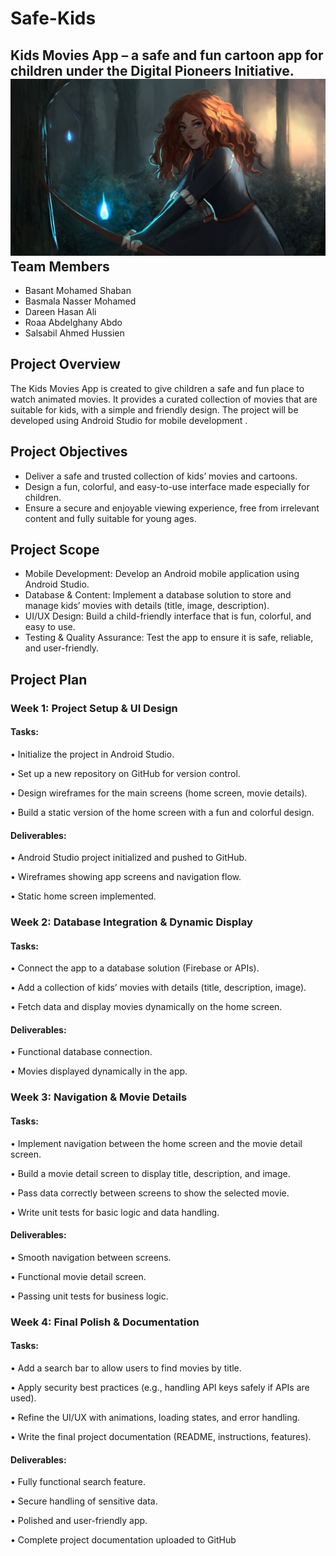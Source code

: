 # Safe-Kids
Kids Movies App – a safe and fun cartoon app for children under the Digital Pioneers Initiative.
![Kids Movies App – preview](slsbyl.jpg)
Team Members
--------------------------------------------------------------------------------------------------------------------------------------------------------------------
- Basant Mohamed Shaban
- Basmala Nasser Mohamed
- Dareen Hasan Ali
- Roaa Abdelghany Abdo
- Salsabil Ahmed Hussien

Project Overview
--------------------------------------------------------------------------------------------------------------------------------------------------------------------
The Kids Movies App is created to give children a safe and fun place to watch animated movies. It provides a curated collection of movies that are suitable for kids, with a simple and friendly design. The project will be developed using Android Studio for mobile development .

Project Objectives
--------------------------------------------------------------------------------------------------------------------------------------------------------------------
- Deliver a safe and trusted collection of kids’ movies and cartoons.
- Design a fun, colorful, and easy-to-use interface made especially for children.
- Ensure a secure and enjoyable viewing experience, free from irrelevant content and fully suitable for young ages.
  
Project Scope
--------------------------------------------------------------------------------------------------------------------------------------------------------------------
- Mobile Development: Develop an Android mobile application using Android Studio.
- Database & Content: Implement a database solution to store and manage kids’ movies with details (title, image, description).
- UI/UX Design: Build a child-friendly interface that is fun, colorful, and easy to use.
- Testing & Quality Assurance: Test the app to ensure it is safe, reliable, and user-friendly.
  
Project Plan
--------------------------------------------------------------------------------------------------------------------------------------------------------------------
### Week 1: Project Setup & UI Design
#### Tasks:

•	 Initialize the project in Android Studio.

•	 Set up a new repository on GitHub for version control.

•	 Design wireframes for the main screens (home screen, movie details).

•	 Build a static version of the home screen with a fun and colorful design.

#### Deliverables:

•	 Android Studio project initialized and pushed to GitHub.

•	 Wireframes showing app screens and navigation flow.

•	 Static home screen implemented.




### Week 2: Database Integration & Dynamic Display
#### Tasks:
•	 Connect the app to a database solution (Firebase or APIs).

•	 Add a collection of kids’ movies with details (title, description, image).

•	 Fetch data and display movies dynamically on the home screen.

#### Deliverables:
•	 Functional database connection.

•	  Movies displayed dynamically in the app.



### Week 3: Navigation & Movie Details
#### Tasks:
•	 Implement navigation between the home screen and the movie detail screen.

•	 Build a movie detail screen to display title, description, and image.

•	 Pass data correctly between screens to show the selected movie.

•	 Write unit tests for basic logic and data handling.

#### Deliverables:
•	 Smooth navigation between screens.

•	 Functional movie detail screen.

•	 Passing unit tests for business logic.



### Week 4: Final Polish & Documentation
#### Tasks:
•	 Add a search bar to allow users to find movies by title.

•	 Apply security best practices (e.g., handling API keys safely if APIs are used).

•	 Refine the UI/UX with animations, loading states, and error handling.

•	 Write the final project documentation (README, instructions, features).

#### Deliverables:
•	 Fully functional search feature.

•	 Secure handling of sensitive data.

•	 Polished and user-friendly app.

•	 Complete project documentation uploaded to GitHub
